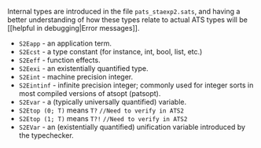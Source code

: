 Internal types are introduced in the file `pats_staexp2.sats`, and having a better understanding of how these types relate to actual ATS types will be [[helpful in debugging|Error messages]].

* `S2Eapp` - an application term.
* `S2Ecst` - a type constant (for instance, int, bool, list, etc.)
* `S2Eeff` - function effects.
* `S2Eexi` - an existentially quantified type.
* `S2Eint` - machine precision integer.
* `S2Eintinf` - infinite precision integer; commonly used for integer sorts in most compiled versions of atsopt (patsopt).
* `S2Evar` - a (typically universally quantified) variable.
* `S2Etop (0; T)` means `T?`  `//Need to verify in ATS2`
* `S2Etop (1; T)` means `T?!` `//Need to verify in ATS2`
* `S2EVar` - an (existentially quantified) unification variable introduced by the typechecker.